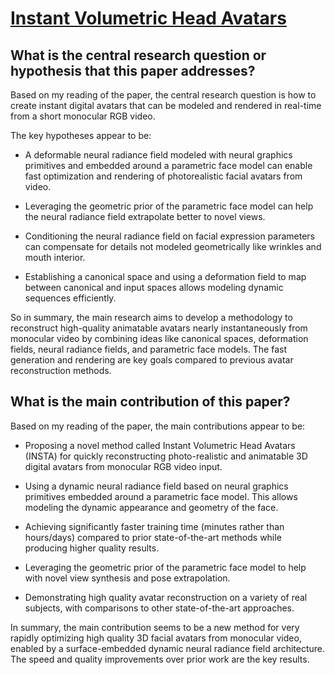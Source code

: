 # [Instant Volumetric Head Avatars](https://arxiv.org/abs/2211.12499)

## What is the central research question or hypothesis that this paper addresses?

 Based on my reading of the paper, the central research question is how to create instant digital avatars that can be modeled and rendered in real-time from a short monocular RGB video. 

The key hypotheses appear to be:

- A deformable neural radiance field modeled with neural graphics primitives and embedded around a parametric face model can enable fast optimization and rendering of photorealistic facial avatars from video.

- Leveraging the geometric prior of the parametric face model can help the neural radiance field extrapolate better to novel views. 

- Conditioning the neural radiance field on facial expression parameters can compensate for details not modeled geometrically like wrinkles and mouth interior.

- Establishing a canonical space and using a deformation field to map between canonical and input spaces allows modeling dynamic sequences efficiently.

So in summary, the main research aims to develop a methodology to reconstruct high-quality animatable avatars nearly instantaneously from monocular video by combining ideas like canonical spaces, deformation fields, neural radiance fields, and parametric face models. The fast generation and rendering are key goals compared to previous avatar reconstruction methods.


## What is the main contribution of this paper?

 Based on my reading of the paper, the main contributions appear to be:

- Proposing a novel method called Instant Volumetric Head Avatars (INSTA) for quickly reconstructing photo-realistic and animatable 3D digital avatars from monocular RGB video input. 

- Using a dynamic neural radiance field based on neural graphics primitives embedded around a parametric face model. This allows modeling the dynamic appearance and geometry of the face.

- Achieving significantly faster training time (minutes rather than hours/days) compared to prior state-of-the-art methods while producing higher quality results.

- Leveraging the geometric prior of the parametric face model to help with novel view synthesis and pose extrapolation.

- Demonstrating high quality avatar reconstruction on a variety of real subjects, with comparisons to other state-of-the-art approaches.

In summary, the main contribution seems to be a new method for very rapidly optimizing high quality 3D facial avatars from monocular video, enabled by a surface-embedded dynamic neural radiance field architecture. The speed and quality improvements over prior work are the key results.
